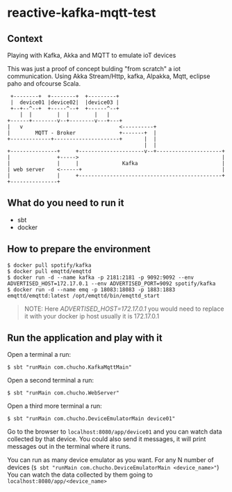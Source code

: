 # reactive-kafka-mqtt-test #

## Context ##
Playing with Kafka, Akka and MQTT to emulate ioT devices

This was just a proof of concept bulding "from scratch" a iot communication. 
Using Akka Stream/Http, kafka, Alpakka, Mqtt, eclipse paho and ofcourse Scala.

```$xslt
 +--------+  +--------+  +---------+
 |  device01 |device02|  |device03 |
 +--+--^--+  +-----^--+  +------^--+
    |  |        |  |        |   |
+------+--------v--+--------v---+---+
|   v                               <----------+
|        MQTT - Broker              +-------+  |
+-------------+---------------------+       |  |
                                            |  |
+---------------+     +---------------------v--+---------------------+
|               +----->                                              |
|               |     |              Kafka                           |
| web server    <------+                                             |
|               |     +----------------------------------------------+
+---------------+
```

## What do you need to run it ##
   - sbt
   - docker
   
## How to prepare the environment ##
```shell
$ docker pull spotify/kafka
$ docker pull emqttd/emqttd
$ docker run -d --name kafka -p 2181:2181 -p 9092:9092 --env ADVERTISED_HOST=172.17.0.1 --env ADVERTISED_PORT=9092 spotify/kafka
$ docker run -d --name emq -p 18083:18083 -p 1883:1883 emqttd/emqttd:latest /opt/emqttd/bin/emqttd_start
```
> NOTE: Here _ADVERTISED_HOST=172.17.0.1_ you would need to replace it with your docker ip host usually it is 172.17.0.1

## Run the application and play with it ##

Open a terminal a run:
```shell
$ sbt "runMain com.chucho.KafkaMqttMain"
```
Open a second terminal a run:
```shell
$ sbt "runMain com.chucho.WebServer"
```
Open a third more terminal a run:
```shell
$ sbt "runMain com.chucho.DeviceEmulatorMain device01"
```

Go to the browser to `localhost:8080/app/device01` and you can watch data collected by that device. 
You could also send it messages, it will print messages out in the terminal where it runs.
 
You can run as many device emulator as you want. For any N number of devices
(`$ sbt "runMain com.chucho.DeviceEmulatorMain <device_name>"`) 
You can watch the data collected by them going to `localhost:8080/app/<device_name>` 





